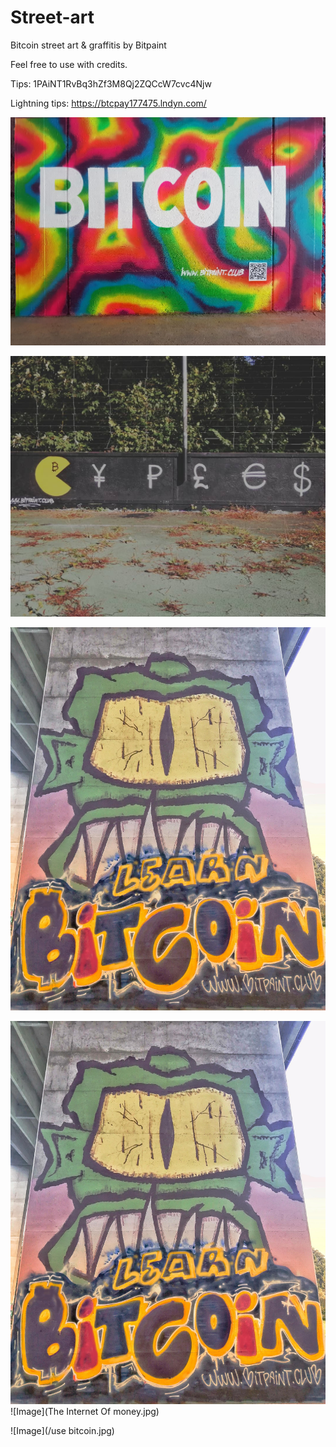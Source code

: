 # Street-art
Bitcoin street art &amp; graffitis by Bitpaint

Feel free to use with credits.

Tips: 1PAiNT1RvBq3hZf3M8Qj2ZQCcW7cvc4Njw

Lightning tips: https://btcpay177475.lndyn.com/



![Image](/Bitcoin.jpg)

![Image](Fiatman.jpg)

![Image](/Learn-Bitcoin.jpg)

![Image](/Learn-Bitcoin.jpg)
![Image](The Internet Of money.jpg)

![Image](/use bitcoin.jpg)
